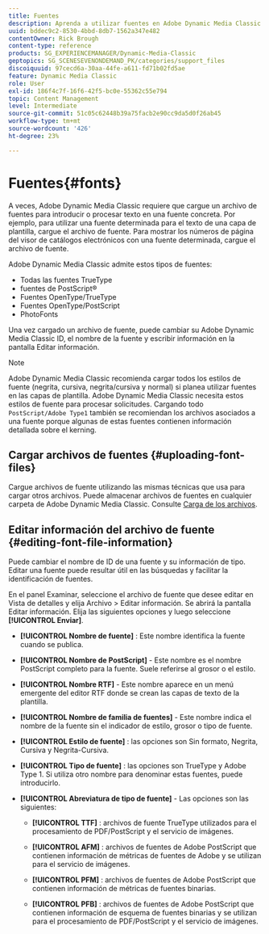 ```yaml
---
title: Fuentes
description: Aprenda a utilizar fuentes en Adobe Dynamic Media Classic.
uuid: bddec9c2-8530-4bbd-8db7-1562a347e482
contentOwner: Rick Brough
content-type: reference
products: SG_EXPERIENCEMANAGER/Dynamic-Media-Classic
geptopics: SG_SCENESEVENONDEMAND_PK/categories/support_files
discoiquuid: 97cecd6a-30aa-44fe-a611-fd71b02fd5ae
feature: Dynamic Media Classic
role: User
exl-id: 186f4c7f-16f6-42f5-bc0e-55362c55e794
topic: Content Management
level: Intermediate
source-git-commit: 51c05c62448b39a75facb2e90cc9da5d0f26ab45
workflow-type: tm+mt
source-wordcount: '426'
ht-degree: 23%

---
```


# Fuentes{#fonts}

A veces, Adobe Dynamic Media Classic requiere que cargue un archivo de fuentes para introducir o procesar texto en una fuente concreta. Por ejemplo, para utilizar una fuente determinada para el texto de una capa de plantilla, cargue el archivo de fuente. Para mostrar los números de página del visor de catálogos electrónicos con una fuente determinada, cargue el archivo de fuente.

Adobe Dynamic Media Classic admite estos tipos de fuentes:

* Todas las fuentes TrueType
* fuentes de PostScript®
* Fuentes OpenType/TrueType
* Fuentes OpenType/PostScript
* PhotoFonts

Una vez cargado un archivo de fuente, puede cambiar su Adobe Dynamic Media Classic ID, el nombre de la fuente y escribir información en la pantalla Editar información.

>[!NOTE]
>
>Adobe Dynamic Media Classic recomienda cargar todos los estilos de fuente (negrita, cursiva, negrita/cursiva y normal) si planea utilizar fuentes en las capas de plantilla. Adobe Dynamic Media Classic necesita estos estilos de fuente para procesar solicitudes. Cargando todo `PostScript/Adobe Type1` también se recomiendan los archivos asociados a una fuente porque algunas de estas fuentes contienen información detallada sobre el kerning.

## Cargar archivos de fuentes {#uploading-font-files}

Cargue archivos de fuente utilizando las mismas técnicas que usa para cargar otros archivos. Puede almacenar archivos de fuentes en cualquier carpeta de Adobe Dynamic Media Classic. Consulte [Carga de los archivos](uploading-files.md#uploading_your_files).

## Editar información del archivo de fuente {#editing-font-file-information}

Puede cambiar el nombre de ID de una fuente y su información de tipo. Editar una fuente puede resultar útil en las búsquedas y facilitar la identificación de fuentes.

En el panel Examinar, seleccione el archivo de fuente que desee editar en Vista de detalles y elija Archivo > Editar información. Se abrirá la pantalla Editar información. Elija las siguientes opciones y luego seleccione **[!UICONTROL Enviar]**.

* **[!UICONTROL Nombre de fuente]** : Este nombre identifica la fuente cuando se publica.

* **[!UICONTROL Nombre de PostScript]** - Este nombre es el nombre PostScript completo para la fuente. Suele referirse al grosor o el estilo.

* **[!UICONTROL Nombre RTF]** - Este nombre aparece en un menú emergente del editor RTF donde se crean las capas de texto de la plantilla.

* **[!UICONTROL Nombre de familia de fuentes]** - Este nombre indica el nombre de la fuente sin el indicador de estilo, grosor o tipo de fuente.

* **[!UICONTROL Estilo de fuente]** : las opciones son Sin formato, Negrita, Cursiva y Negrita-Cursiva.

* **[!UICONTROL Tipo de fuente]** : las opciones son TrueType y Adobe Type 1. Si utiliza otro nombre para denominar estas fuentes, puede introducirlo.

* **[!UICONTROL Abreviatura de tipo de fuente]** - Las opciones son las siguientes:

   * **[!UICONTROL TTF]** : archivos de fuente TrueType utilizados para el procesamiento de PDF/PostScript y el servicio de imágenes.

   * **[!UICONTROL AFM]** : archivos de fuentes de Adobe PostScript que contienen información de métricas de fuentes de Adobe y se utilizan para el servicio de imágenes.

   * **[!UICONTROL PFM]** : archivos de fuentes de Adobe PostScript que contienen información de métricas de fuentes binarias.

   * **[!UICONTROL PFB]** : archivos de fuentes de Adobe PostScript que contienen información de esquema de fuentes binarias y se utilizan para el procesamiento de PDF/PostScript y el servicio de imágenes.
